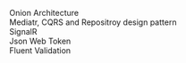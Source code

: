 Onion Architecture<br>
Mediatr, CQRS and Repositroy design pattern<br>
SignalR<br>
Json Web Token<br>
Fluent Validation<br>
